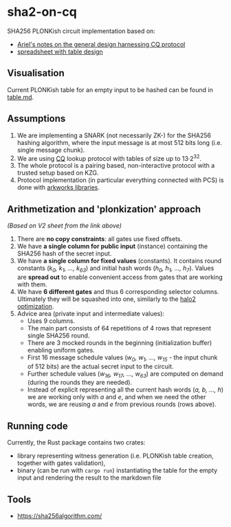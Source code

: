 # sha2-on-cq

SHA256 PLONKish circuit implementation based on:

 - [Ariel's notes on the general design harnessing CQ protocol](https://hackmd.io/HckfzlaFRNet6DkOp37f0Q)
 - [spreadsheet with table design](https://docs.google.com/spreadsheets/d/111WhDt-uTLvMEzxNTJU4SA2L_nMubz2wc0b3SsoJTys/edit?usp=sharing)

## Visualisation

Current PLONKish table for an empty input to be hashed can be found in [table.md](./table.md).

## Assumptions

1. We are implementing a SNARK (not necessarily ZK-) for the SHA256 hashing algorithm, where the input message is at most 512 bits long (i.e. single message chunk).
2. We are using [CQ](https://eprint.iacr.org/2022/1763) lookup protocol with tables of size up to 13·2<sup>32</sup>.
3. The whole protocol is a pairing based, non-interactive protocol with a trusted setup based on KZG.
4. Protocol implementation (in particular everything connected with PCS) is done with [arkworks libraries](https://github.com/arkworks-rs).

## Arithmetization and 'plonkization' approach

_(Based on V2 sheet from the link above)_

1. There are **no copy constraints**: all gates use fixed offsets.
2. We have **a single column for public input** (instance) containing the SHA256 hash of the secret input.
3. We have **a single column for fixed values** (constants). 
It contains round constants (_k<sub>0</sub>, k<sub>1</sub>, ..., k<sub>63</sub>_) and initial hash words (_h<sub>0</sub>, h<sub>1</sub>, ..., h<sub>7</sub>_).
Values are **spread out** to enable convenient access from gates that are working with them.
4. We have **6 different gates** and thus 6 corresponding selector columns.
Ultimately they will be squashed into one, similarly to the [halo2 optimization](https://zcash.github.io/halo2/design/implementation/selector-combining.html).
5. Advice area (private input and intermediate values):
   - Uses 9 columns.
   - The main part consists of 64 repetitions of 4 rows that represent single SHA256 round.
   - There are 3 mocked rounds in the beginning (initialization buffer) enabling uniform gates.
   - First 16 message schedule values (_w<sub>0</sub>, w<sub>1</sub>, ..., w<sub>15</sub>_ - the input chunk of 512 bits) are the actual secret input to the circuit.
   - Further schedule values (_w<sub>16</sub>, w<sub>17</sub>, ..., w<sub>63</sub>_) are computed on demand (during the rounds they are needed).
   - Instead of explicit representing all the current hash words (_a, b, ..., h_) we are working only with _a_ and _e_, and when we need the other words, we are reusing _a_ and _e_ from previous rounds (rows above).

## Running code

Currently, the Rust package contains two crates:
- library representing witness generation (i.e. PLONKish table creation, together with gates validation),
- binary (can be run with `cargo run`) instantiating the table for the empty input and rendering the result to the markdown file

## Tools

 - https://sha256algorithm.com/
